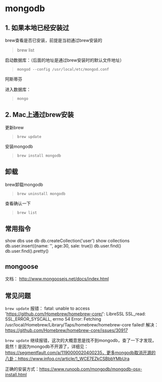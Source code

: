 # mongodb

## 1. 如果本地已经安装过

brew查看是否已安装，前提是当初通过brew安装的
> brew list

启动数据库：（后面的地址是通过brew安装时的默认文件地址）
> `mongod --config /usr/local/etc/mongod.conf`

阿斯蒂芬

进入数据库：
>`mongo`

## 2. Mac上通过brew安装

更新brew
>`brew update` 

安装mongodb
>`brew install mongodb`


## 卸载
brew卸载mongodb
>`brew uninstall mongodb` 
 
查看确认一下
>`brew list`

## 常用指令

show dbs
use db
db.createCollection('user')
show collections
db.user.insert({name: '', age:30, sale: true})
db.user.find()
db.user.find().pretty()


## mongoose
文档： http://www.mongoosejs.net/docs/index.html

## 常见问题

`brew update` 报错：
fatal: unable to access 'https://github.com/Homebrew/homebrew-core/': LibreSSL SSL_read: SSL_ERROR_SYSCALL, errno 54
Error: Fetching /usr/local/Homebrew/Library/Taps/homebrew/homebrew-core failed!
解决：https://github.com/Homebrew/homebrew-core/issues/30917

`brew update` 继续报错，这次的大概意思是找不到mongodb，查了一下才发现，竟然！是因为mongodb不开源了，详细见：https://segmentfault.com/a/1190000020400235，更多mongodb取消开源的八卦：https://www.infoq.cn/article/1_WCE7EZkCSBbbYMbUra

正确的安装方式：https://www.runoob.com/mongodb/mongodb-osx-install.html



